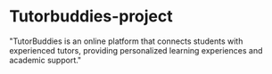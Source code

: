 # Tutorbuddies-project
"TutorBuddies is an online platform that connects students with experienced tutors, providing personalized learning experiences and academic support."
